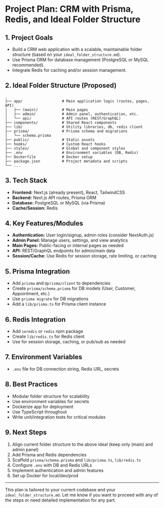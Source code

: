 # Project Plan: CRM with Prisma, Redis, and Ideal Folder Structure

## 1. Project Goals
- Build a CRM web application with a scalable, maintainable folder structure (based on your `ideal_folder_structure.md`).
- Use Prisma ORM for database management (PostgreSQL or MySQL recommended).
- Integrate Redis for caching and/or session management.

## 2. Ideal Folder Structure (Proposed)
```
.
├── app/                  # Main application logic (routes, pages, API)
│   ├── (main)/           # Main pages
│   ├── admin/            # Admin panel, authentication, etc.
│   └── api/              # API routes (REST/GraphQL)
├── components/           # Shared React components
├── lib/                  # Utility libraries, db, redis client
├── prisma/               # Prisma schema and migrations
│   └── schema.prisma
├── public/               # Static assets
├── hooks/                # Custom React hooks
├── styles/               # Global and component styles
├── .env                  # Environment variables (DB, Redis)
├── Dockerfile            # Docker setup
├── package.json          # Project metadata and scripts
└── ...
```

## 3. Tech Stack
- **Frontend:** Next.js (already present), React, TailwindCSS
- **Backend:** Next.js API routes, Prisma ORM
- **Database:** PostgreSQL or MySQL (via Prisma)
- **Cache/Session:** Redis

## 4. Key Features/Modules
- **Authentication:** User login/signup, admin roles (consider NextAuth.js)
- **Admin Panel:** Manage users, settings, and view analytics
- **Main Pages:** Public-facing or internal pages as needed
- **API:** REST/GraphQL endpoints for admin/main data
- **Session/Cache:** Use Redis for session storage, rate limiting, or caching

## 5. Prisma Integration
- Add `prisma` and `@prisma/client` to dependencies
- Create `prisma/schema.prisma` for DB models (User, Customer, Appointment, etc.)
- Use `prisma migrate` for DB migrations
- Add a `lib/prisma.ts` for Prisma client instance

## 6. Redis Integration
- Add `ioredis` or `redis` npm package
- Create `lib/redis.ts` for Redis client
- Use for session storage, caching, or pub/sub as needed

## 7. Environment Variables
- `.env` file for DB connection string, Redis URL, secrets

## 8. Best Practices
- Modular folder structure for scalability
- Use environment variables for secrets
- Dockerize app for deployment
- Use TypeScript throughout
- Write unit/integration tests for critical modules

## 9. Next Steps
1. Align current folder structure to the above ideal (keep only (main) and admin panel)
2. Add Prisma and Redis dependencies
3. Scaffold `prisma/schema.prisma` and `lib/prisma.ts`, `lib/redis.ts`
4. Configure `.env` with DB and Redis URLs
5. Implement authentication and admin features
6. Set up Docker for local/dev/prod

---

This plan is tailored to your current codebase and your `ideal_folder_structure.md`. Let me know if you want to proceed with any of the steps or need detailed implementation for any part.
